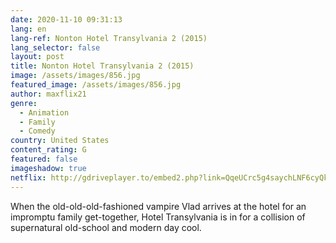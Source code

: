 ```yaml
---
date: 2020-11-10 09:31:13
lang: en
lang-ref: Nonton Hotel Transylvania 2 (2015)
lang_selector: false
layout: post
title: Nonton Hotel Transylvania 2 (2015)
image: /assets/images/856.jpg
featured_image: /assets/images/856.jpg
author: maxflix21
genre:
  - Animation
  - Family
  - Comedy
country: United States
content_rating: G
featured: false
imageshadow: true
netflix: http://gdriveplayer.to/embed2.php?link=QqeUCrc5g4saychLNF6cyQkfxsQfaWGmNEO1kZrMPwFESigBhPxrOkVA%252FTOhSrGtyXM5FMNYsdJlHKafM%252FAyA7JoYXJWNwbvdwApMbPO9pBLa8LoD%252Bxz%252FfpIcIuq8tNFOp9esd6pKdklmaY8bE1jd7jun9wK%252FZ9iqKNSeTIcQBzyXD32vfL8C82t120YvAarKIocE5wTZLWJeEmQ9ybN5c
---
```

When the old-old-old-fashioned vampire Vlad arrives at the hotel for an impromptu family get-together, Hotel Transylvania is in for a collision of supernatural old-school and modern day cool.
